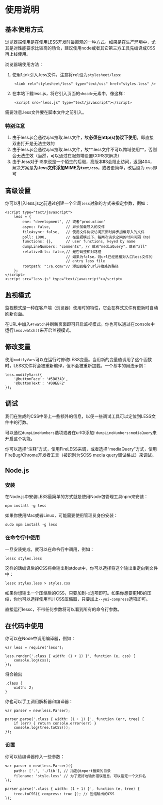 # 使用说明

## 基本使用方式

浏览器端使用是在使用LESS开发时最直观的一种方式。如果是在生产环境中，尤其是对性能要求比较高的场合，建议使用node或者其它第三方工具先编译成CSS再上线使用。

浏览器端使用方法：

1. 使用`link`引入.less文件，注意将`rel`设为`stylesheet/less`:

		<link rel="stylesheet/less" type="text/css" href="styles.less" />
2. 在本站下载less.js，将它引入页面的`<head>`元素中，像这样：

		<script src="less.js" type="text/javascript"></script>
		
需要注意.less文件要在脚本文件之前引入。

### 特别注意

1. 由于less.js会通过ajax拉取.less文件，故**必须在http(s)协议下使用**，即直接双击打开是无法生效的
2. 由于less.js会通过ajax拉取.less文件，故**.less文件不可以跨域使用**，否则会无法生效（当然，可以通过在服务端设置CORS来解决）
3. 由于.less对于IIS来说是一个陌生的后缀，高版本IIS会阻止访问，返回404，解决方案是**为.less文件添加MIME为`text/css`**，或者更简单，改后缀为.css即可

## 高级设置

你可以引入less.js之前通过创建一个全局`less`对象的方式来指定参数，例如：

	<script type="text/javascript">
		less = {
			env: "development", // 或者"production"
			async: false,       // 异步加载导入的文件
			fileAsync: false,   // 使用文件协议访问页面时异步加载导入的文件
			poll: 1000,         // 在监视模式下，每两次请求之间的时间间隔（ms）
			functions: {},      // user functions, keyed by name
			dumpLineNumbers: "comments", // 或者"mediaQuery"，或者"all"
			relativeUrls: false,// 是否调整相对路径
								// 如果为false，则url已经是相对入口less文件的
								// entry less file
			rootpath: ":/a.com/"// 添加到每个url开始处的路径
		};
	</script>
	<script src="less.js" type="text/javascript"></script>

## 监视模式

监视模式是一种在客户端（浏览器）使用时的特性，它会在样式文件有更新时自动刷新页面。

在URL中加入`#!watch`并刷新页面即可开启监视模式。你也可以通过在console中运行`less.watch()`来开启监视模式。

## 修改变量

使用`modifyVars`可以在运行时修改LESS变量。当用新的变量值调用了这个函数时，LESS文件将会被重新编译，但不会被重新加载。一个基本的用法示例：

	less.modifyVars({
		'@buttonFace': '#5B83AD',
		'@buttonText': '#D9EEF2'
	});

## 调试

我们在生成的CSS中带上一些额外的信息，以便一些调试工具可以定位到LESS文件中的行数。

可以通过`dumpLineNumbers`选项或者在url中添加`!dumpLineNumbers:mediaQuery`来开启这个功能。

你可以选择“注释”方式，使用FireLESS来调，或者选择“mediaQuery”方式，使用FireBug/Chrome开发者工具（被识别为SCSS media query调试格式）来调试。

## Node.js

### 安装

在Node.js中安装LESS最简单的方式就是使用Node包管理工具npm来安装：

	npm install -g less

如果你使用Mac或者Linux，可能需要使用管理员身份安装：

	sudo npm install -g less

### 在命令行中使用

一旦安装完成，就可以在命令行中调用，例如：

	lessc styles.less

这样的话编译后的CSS将会输出到stdout中，你可以选择将这个输出重定向到文件中：

	lessc styles.less > styles.css

如果你想输出一个压缩后的CSS，只要加到`-x`选项即可。如果你想要更NB的压缩，你也可以选择使用YUI CSS压缩器，只要加上`--yui-compress`选项即可。

直接运行lessc，不带任何参数将可以看到所有的命令行参数。

## 在代码中使用

你可以在Node中调用编译器，例如：

	var less = require('less');

	less.render('.class { width: (1 + 1) }', function (e, css) {
		console.log(css);
	});

将会输出

	.class {
		width: 2;
	}

你也可以手工调用解析器和编译器：

	var parser = new(less.Parser);

	parser.parse('.class { width: (1 + 1) }', function (err, tree) {
		if (err) { return console.error(err) }
		console.log(tree.toCSS());
	});

### 设置

你可以给编译器传入一些参数：

	var parser = new(less.Parser)({
		paths: ['.', './lib'], // 指定@import搜索的目录
		filename: 'style.less' // 为了更好地输出错误信息，可以指定一个文件名
	});

	parser.parse('.class { width: (1 + 1) }', function (e, tree) {
		tree.toCSS({ compress: true }); // 压缩输出的CSS
	});